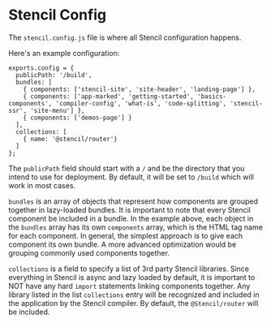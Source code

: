 # Stencil Config

The `stencil.config.js` file is where all Stencil configuration happens.

Here's an example configuration:

```
exports.config = {
  publicPath: '/build',
  bundles: [
    { components: ['stencil-site', 'site-header', 'landing-page'] },
    { components: ['app-marked', 'getting-started', 'basics-components', 'compiler-config', 'what-is', 'code-splitting', 'stencil-ssr', 'site-menu'] },
    { components: ['demos-page'] }
  ],
  collections: [
    { name: '@stencil/router'}
  ]
};
```

The `publicPath` field should start with a `/` and be the directory that you intend to use for deployment. By default, it will be set to `/build` which will work in most cases.

`bundles` is an array of objects that represent how components are grouped together in lazy-loaded bundles. It is important to note that every Stencil component be included in a bundle. In the example above, each object in the `bundles` array has its own `components` array, which is the HTML tag name for each component. In general, the simplest approach is to give each component its own bundle. A more advanced optimization would be grouping commonly used components together.

`collections` is a field to specify a list of 3rd party Stencil libraries. Since everything in Stencil is async and lazy loaded by default, it is important to NOT have any hard `import` statements linking components together. Any library listed in the list `collections` entry will be recognized and included in the application by the Stencil compiler. By default, the `@Stencil/router` will be included.
